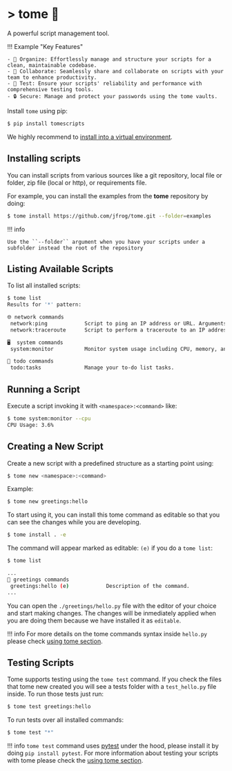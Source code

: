 # > tome 📖

A powerful script management tool.

!!! Example "Key Features"

    - 📂 Organize: Effortlessly manage and structure your scripts for a clean, maintainable codebase.
    - 🤝 Collaborate: Seamlessly share and collaborate on scripts with your team to enhance productivity.
    - 🧪 Test: Ensure your scripts' reliability and performance with comprehensive testing tools.
    - 🔒 Secure: Manage and protect your passwords using the tome vaults.

Install `tome` using pip:

```bash
$ pip install tomescripts
```

We highly recommend to [install into a virtual environment](installing_tome.md#pip-package-recommended).

## Installing scripts

You can install scripts from various sources like a git repository, local file or folder,
zip file (local or http), or requirements file.

For example, you can install the examples from the **tome** repository by doing:

```bash
$ tome install https://github.com/jfrog/tome.git --folder=examples
```

!!! info

    Use the ``--folder`` argument when you have your scripts under a subfolder instead the root of the repository


## Listing Available Scripts

To list all installed scripts:

```bash
$ tome list
Results for '*' pattern:

🌐 network commands
 network:ping            Script to ping an IP address or URL. Arguments: <IP or URL>.
 network:traceroute      Script to perform a traceroute to an IP address or URL. Arguments: <IP or URL>.

🖥️  system commands
 system:monitor          Monitor system usage including CPU, memory, and disk.

📝 todo commands
 todo:tasks              Manage your to-do list tasks.
```

## Running a Script

Execute a script invoking it with ``<namespace>:<command>`` like:

```bash
$ tome system:monitor --cpu 
CPU Usage: 3.6%
```

## Creating a New Script

Create a new script with a predefined structure as a starting point using:

```bash
$ tome new <namespace>:<command>
```

Example:

```bash
$ tome new greetings:hello
```

To start using it, you can install this tome command as editable so that you can see the
changes while you are developing.

```bash
$ tome install . -e
```

The command will appear marked as editable: ``(e)`` if you do a ``tome list``:

```bash
$ tome list

...
🌲 greetings commands
 greetings:hello (e)            Description of the command.
...

```

You can open the ``./greetings/hello.py`` file with the editor of your choice and start
making changes. The changes will be inmediately applied when you are doing them because we
have installed it as `editable`.

!!! info
    For more details on the tome commands syntax inside ``hello.py`` please check [using tome section](./using_tome.md#edit-your-command).

## Testing Scripts

Tome supports testing using the ``tome test`` command. If you check the files that tome
new created you will see a tests folder with a ``test_hello.py`` file inside. To run those
tests just run:

```bash
$ tome test greetings:hello
```

To run tests over all installed commands:

```bash
$ tome test "*"
```

!!! info
    ``tome test`` command uses [pytest](https://docs.pytest.org/en/stable/) under the hood, please install it by doing ``pip install pytest``.
    For more information about testing your scripts with tome please check the [using tome section](./using_tome.md#test-your-command-namespace).
